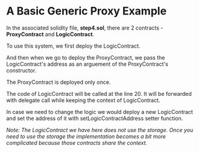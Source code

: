 # A Basic Generic Proxy Example

In the associated solidity file, **step4.sol**, there are 2 contracts - **ProxyContract** and **LogicContract**.

To use this system, we first deploy the LogicContract.

And then when we go to deploy the ProxyContract, we pass the LogicContract's address as an arguement of the ProxyContract's constructor.

The ProxyContract is deployed only once.

The code of LogicContract will be called at the line 20. It will be forwarded with delegate call while keeping the context of LogicContract.

In case we need to change the logic we would deploy a new LogicContract and set the address of it with setLogicContractAddress setter function.

_Note: The LogicContract we have here does not use the storage. Once you need to use the storage the implementation becomes a bit more complicated because those contracts share the context._
